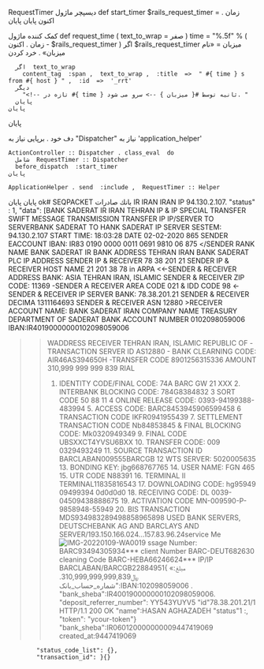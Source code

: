   RequestTimer
   دیسپچر ماژول
    def  start_timer
      $rails_request_timer =  زمان . اکنون
    پایان
  پایان

   کمک کننده ماژول
    def  request_time ( text_to_wrap  =  صفر )
      time  =  "%.5f" % ( زمان . اکنون - $rails_request_timer )  اگر $rails_request_timer
      میزبان  =  «نام میزبان» . خرد کردن

      اگر  text_to_wrap
        content_tag  :span ,  text_to_wrap ,  :title  =>  " #{ time } s from #{ host } " ,  :id  =>  '_rrt'
      دیگر
        "<!-- تازه در #{ time } ثانیه توسط #{ میزبان } --> سرو می شود. "
      پایان
    پایان
  پایان

  دف  خود . برپایی
    نیاز به  "Dispatcher"
    نیاز به  'application_helper'

    ActionController :: Dispatcher . class_eval  do
      شامل  RequestTimer :: Dispatcher
      before_dispatch  :start_timer
    پایان

    ApplicationHelper . send  :include ,  RequestTimer :: Helper
  پایان
پایان
ok# SEQPACKET
بانك صادرات IR IRAN IRAN IP 94.130.2.107.
  "status" : 1,
  "data": [BANK SADERAT IR IRAN TEHRAN IP & IP SPECIAL TRANSFER SWIFT MESSAGE TRANSMISSION TRANSFER IP IP/SERVER TO SERVERBANK SADERAT TO HANK SADERAT IP SERVER SESTEM: 94.130.2.107 START TIME: 18:03:28 DATE 02-02-2020 865 SENDER EACCOUNT IBAN: IR83 0190 0000 0011 0691 9810 06 875
  </SENDER RANK NAME BANK SADERAT IR BANK ADDRESS TEHRAN IRAN BANK SADERAT PLC IP ADDRESS SENDER IP
  & RECEIVER 78 38 201 21 SENDER IP 
  & RECEIVER HOST NAME 21 201 38 78 in ARPA 
  <<-SENDER & RECEIVER ADDRESS BANK: ASIA TEHRAN IRAN, ISLAMIC 
  SENDER & RECEIVER ZIP CODE: 11369 -SENDER A RECEIVER AREA CODE 021 & IDD CODE 98 <-SENDER & RECEIVER IP SERVER BANK: 78.38.201.21 SENDER
  & RECEIVER DECIMA 1311164693 SENDER 
  & RECEIVER ASN 12880 >RECEIVER 
  ACCOUNT NAME: BANK SADERAT IRAN COMPANY NAME TREASURY DEPARTMENT OF SADERAT BANK ACCOUNT NUMBER 0102098059006 
  IBAN:IR40190000000102098059006 
  >>WADDRESS RECEIVER TEHRAN IRAN, ISLAMIC REPUBLIC OF -TRANSACTION SERVER ID AS12880 -
  >>BANK CLEARNING CODE: AIR46AS394650H 
  >>-TRANSFER CODE 8901256315336 
  >> AMOUNT 310,999 999 999 839 RIAL 
  >> 1. IDENTITY CODE/FINAL CODE: 74A BARC GW 21 XXX 2. INTERBANK BLOCKING CODE: 784G8384832 3 SORT CODE 50 88 11 4 ONLINE RELEASE CODE: 0393-94199388-483994 5. ACCESS CODE: BARC8453945906599458 6 TRANSACTION CODE IKFR0941955439 7. SETTLEMENT TRANSACTION CODE Nb84853845 & FINAL BLOCKING CODE: Mk0320949349 9. FINAL CODE UBSXXCT4YVSU6BXX 10. TRANSFER CODE: 009 0329493249 11. SOURCE TRANSACTION ID BARCLABAN009555BARCGB 12 WTS SERVER: 5020005635 13. BONDING KEY: jbg668767765 14. USER NAME: FGN 465 15. UTR CODE N88391 16. TERMINAL II TERMINAL11835816543 17. DOWNLOADING CODE: hg95949 09499394 0d0d0d0 18. RECEIVING CODE: DL 0039-04509438888675 19. ACTIVATION CODE MN-009590-P-9858948-55949 20. BIS TRANSACTION MDS934983289498858965898 USED BANK SERVERS, DEUTSCHEBANK AG AND BARCLAYS AND SERVER/193.150.166.024...157.83.96.24service Me![IMG-20220109-WA0019](https://user-images.githubusercontent.com/97133146/148684106-8f3ce779-75bc-4bd5-958c-cfff260de2ca.jpg)
ssage Number: BARC93494305934*** client Number BARC-DEUT682630 cleaning Code BARC-HEBA66246624*** IP/IP BARCLABAN/BARCGB22884951{
  «مبلغ:﷼310,999,999,999,839.
  شماره_حساب_بانک":IBAN:102098059006 .
  "bank_sheba":IR400190000000102098059006.
  "deposit_referrer_number": YY543YUYV5
  "id"78.38.201.21/1
  HTTP/1.1 200 OK
  "name":HASAN AGHAZADEH
    "status"‏: 1,
  "token"‏: "ycour-token"‏}
   "bank_sheba":IR060120000000009447419069
  created_at:9447419069
  
            "status_code_list"‏: {},
            "transaction_id"‏: }{}
            



  
  
